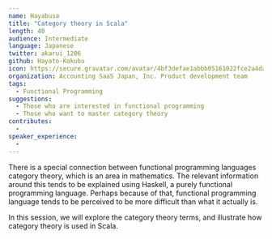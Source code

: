 ```yaml
---
name: Hayabusa
title: "Category theory in Scala"
length: 40
audience: Intermediate
language: Japanese
twitter: akarui_1206
github: Hayato-Kokubu
icon: https://secure.gravatar.com/avatar/4bf3defae1abbb05161022fce2a4dadc
organization: Accounting SaaS Japan, Inc. Product development team
tags:
  - Functional Programming
suggestions:
  - Those who are interested in functional programming
  - Those who want to master category theory
contributes:
  - 
speaker_experience:
  - 
---
```

There is a special connection between functional programming languages category theory, which is an area in mathematics. The relevant information around this tends to be explained using Haskell, a purely functional programming language. Perhaps because of that, functional programming language tends to be perceived to be more difficult than what it actually is.

In this session, we will explore the category theory terms, and illustrate how category theory is used in Scala.
